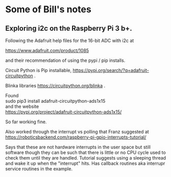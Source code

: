 # Some of Bill's notes

## Exploring i2c on the Raspberry Pi 3 b+.

Following the Adafruit help files for the 16-bit ADC with i2c at 

https://www.adafruit.com/product/1085

and their recommendation of using the pypi / pip installs.

Circuit Python is Pip installable, https://pypi.org/search/?q=adafruit-circuitpython .

Blinka libraries https://circuitpython.org/blinka .

Found<br>
sudo pip3 install adafruit-circuitpython-ads1x15 <br>
and the website <br>
https://pypi.org/project/adafruit-circuitpython-ads1x15/

So far working fine.

Also worked through the interrupt vs polling that Franz suggested at<br>
https://roboticsbackend.com/raspberry-pi-gpio-interrupts-tutorial/

Says that these are not hardware interrupts in the user space but still software though they can be such that there is little or no CPU cycle used to check them until they are handled.  Tutorial suggests using a sleeping thread and wake it up when the "interrupt" hits.  Has callback routines aka interrupr service routines in the example.



